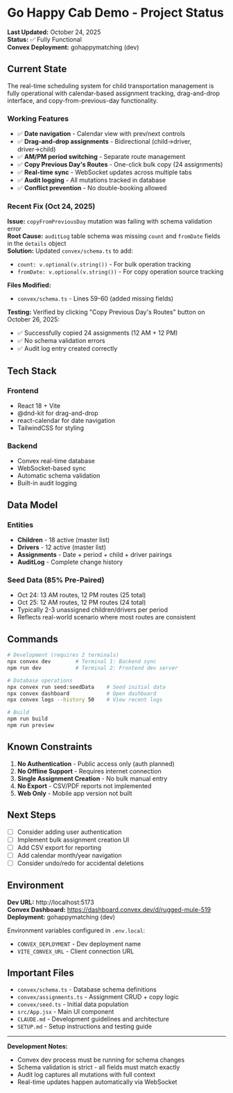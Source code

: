 # Go Happy Cab Demo - Project Status

**Last Updated:** October 24, 2025  
**Status:** ✅ Fully Functional  
**Convex Deployment:** gohappymatching (dev)

## Current State

The real-time scheduling system for child transportation management is fully operational with calendar-based assignment tracking, drag-and-drop interface, and copy-from-previous-day functionality.

### Working Features
- ✅ **Date navigation** - Calendar view with prev/next controls
- ✅ **Drag-and-drop assignments** - Bidirectional (child→driver, driver→child)
- ✅ **AM/PM period switching** - Separate route management
- ✅ **Copy Previous Day's Routes** - One-click bulk copy (24 assignments)
- ✅ **Real-time sync** - WebSocket updates across multiple tabs
- ✅ **Audit logging** - All mutations tracked in database
- ✅ **Conflict prevention** - No double-booking allowed

### Recent Fix (Oct 24, 2025)
**Issue:** `copyFromPreviousDay` mutation was failing with schema validation error  
**Root Cause:** `auditLog` table schema was missing `count` and `fromDate` fields in the `details` object  
**Solution:** Updated `convex/schema.ts` to add:
- `count: v.optional(v.string())` - For bulk operation tracking
- `fromDate: v.optional(v.string())` - For copy operation source tracking

**Files Modified:**
- `convex/schema.ts` - Lines 59-60 (added missing fields)

**Testing:** Verified by clicking "Copy Previous Day's Routes" button on October 26, 2025:
- ✅ Successfully copied 24 assignments (12 AM + 12 PM)
- ✅ No schema validation errors
- ✅ Audit log entry created correctly

## Tech Stack

### Frontend
- React 18 + Vite
- @dnd-kit for drag-and-drop
- react-calendar for date navigation
- TailwindCSS for styling

### Backend
- Convex real-time database
- WebSocket-based sync
- Automatic schema validation
- Built-in audit logging

## Data Model

### Entities
- **Children** - 18 active (master list)
- **Drivers** - 12 active (master list)
- **Assignments** - Date + period + child + driver pairings
- **AuditLog** - Complete change history

### Seed Data (85% Pre-Paired)
- Oct 24: 13 AM routes, 12 PM routes (25 total)
- Oct 25: 12 AM routes, 12 PM routes (24 total)
- Typically 2-3 unassigned children/drivers per period
- Reflects real-world scenario where most routes are consistent

## Commands

```bash
# Development (requires 2 terminals)
npx convex dev        # Terminal 1: Backend sync
npm run dev           # Terminal 2: Frontend dev server

# Database operations
npx convex run seed:seedData    # Seed initial data
npx convex dashboard            # Open dashboard
npx convex logs --history 50    # View recent logs

# Build
npm run build
npm run preview
```

## Known Constraints

1. **No Authentication** - Public access only (auth planned)
2. **No Offline Support** - Requires internet connection
3. **Single Assignment Creation** - No bulk manual entry
4. **No Export** - CSV/PDF reports not implemented
5. **Web Only** - Mobile app version not built

## Next Steps

- [ ] Consider adding user authentication
- [ ] Implement bulk assignment creation UI
- [ ] Add CSV export for reporting
- [ ] Add calendar month/year navigation
- [ ] Consider undo/redo for accidental deletions

## Environment

**Dev URL:** http://localhost:5173  
**Convex Dashboard:** https://dashboard.convex.dev/d/rugged-mule-519  
**Deployment:** gohappymatching (dev)

Environment variables configured in `.env.local`:
- `CONVEX_DEPLOYMENT` - Dev deployment name
- `VITE_CONVEX_URL` - Client connection URL

## Important Files

- `convex/schema.ts` - Database schema definitions
- `convex/assignments.ts` - Assignment CRUD + copy logic
- `convex/seed.ts` - Initial data population
- `src/App.jsx` - Main UI component
- `CLAUDE.md` - Development guidelines and architecture
- `SETUP.md` - Setup instructions and testing guide

---

**Development Notes:**
- Convex dev process must be running for schema changes
- Schema validation is strict - all fields must match exactly
- Audit log captures all mutations with full context
- Real-time updates happen automatically via WebSocket

